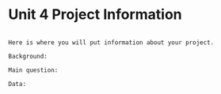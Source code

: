 # Unit 4 Project Information
~~~

Here is where you will put information about your project.

Background:

Main question:

Data: 
